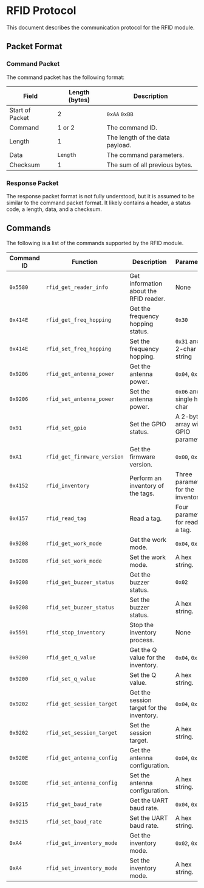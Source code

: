 # RFID Protocol

This document describes the communication protocol for the RFID module.

## Packet Format

### Command Packet

The command packet has the following format:

| Field           | Length (bytes) | Description                                       |
|-----------------|----------------|---------------------------------------------------|
| Start of Packet | 2              | `0xAA` `0xBB`                                     |
| Command         | 1 or 2         | The command ID.                                   |
| Length          | 1              | The length of the data payload.                   |
| Data            | `Length`       | The command parameters.                           |
| Checksum        | 1              | The sum of all previous bytes.                    |

### Response Packet

The response packet format is not fully understood, but it is assumed to be similar to the command packet format. It likely contains a header, a status code, a length, data, and a checksum.

## Commands

The following is a list of the commands supported by the RFID module.

| Command ID | Function                  | Description                                | Parameters                               |
|------------|---------------------------|--------------------------------------------|------------------------------------------|
| `0x5580`   | `rfid_get_reader_info`    | Get information about the RFID reader.     | None                                     |
| `0x414E`   | `rfid_get_freq_hopping`   | Get the frequency hopping status.          | `0x30`                                   |
| `0x414E`   | `rfid_set_freq_hopping`   | Set the frequency hopping.                 | `0x31` and a 2-char hex string           |
| `0x9206`   | `rfid_get_antenna_power`  | Get the antenna power.                     | `0x04`, `0x00`                           |
| `0x9206`   | `rfid_set_antenna_power`  | Set the antenna power.                     | `0x06` and a single hex char             |
| `0x91`     | `rfid_set_gpio`           | Set the GPIO status.                       | A 2-byte array with GPIO parameters      |
| `0xA1`     | `rfid_get_firmware_version` | Get the firmware version.                  | `0x00`, `0x00`                           |
| `0x4152`   | `rfid_inventory`          | Perform an inventory of the tags.          | Three parameters for the inventory.      |
| `0x4157`   | `rfid_read_tag`           | Read a tag.                                | Four parameters for reading a tag.       |
| `0x9208`   | `rfid_get_work_mode`      | Get the work mode.                         | `0x04`, `0x06`                           |
| `0x9208`   | `rfid_set_work_mode`      | Set the work mode.                         | A hex string.                            |
| `0x9208`   | `rfid_get_buzzer_status`  | Get the buzzer status.                     | `0x02`                                   |
| `0x9208`   | `rfid_set_buzzer_status`  | Set the buzzer status.                     | A hex string.                            |
| `0x5591`   | `rfid_stop_inventory`     | Stop the inventory process.                | None                                     |
| `0x9200`   | `rfid_get_q_value`        | Get the Q value for the inventory.         | `0x04`, `0x00`                           |
| `0x9200`   | `rfid_set_q_value`        | Set the Q value.                           | A hex string.                            |
| `0x9202`   | `rfid_get_session_target` | Get the session target for the inventory. | `0x04`, `0x00`                           |
| `0x9202`   | `rfid_set_session_target` | Set the session target.                    | A hex string.                            |
| `0x920E`   | `rfid_get_antenna_config` | Get the antenna configuration.             | `0x04`, `0x00`                           |
| `0x920E`   | `rfid_set_antenna_config` | Set the antenna configuration.             | A hex string.                            |
| `0x9215`   | `rfid_get_baud_rate`      | Get the UART baud rate.                    | `0x04`, `0x00`                           |
| `0x9215`   | `rfid_set_baud_rate`      | Set the UART baud rate.                    | A hex string.                            |
| `0xA4`     | `rfid_get_inventory_mode` | Get the inventory mode.                    | `0x02`, `0x00`                           |
| `0xA4`     | `rfid_set_inventory_mode` | Set the inventory mode.                    | A hex string.                            |
